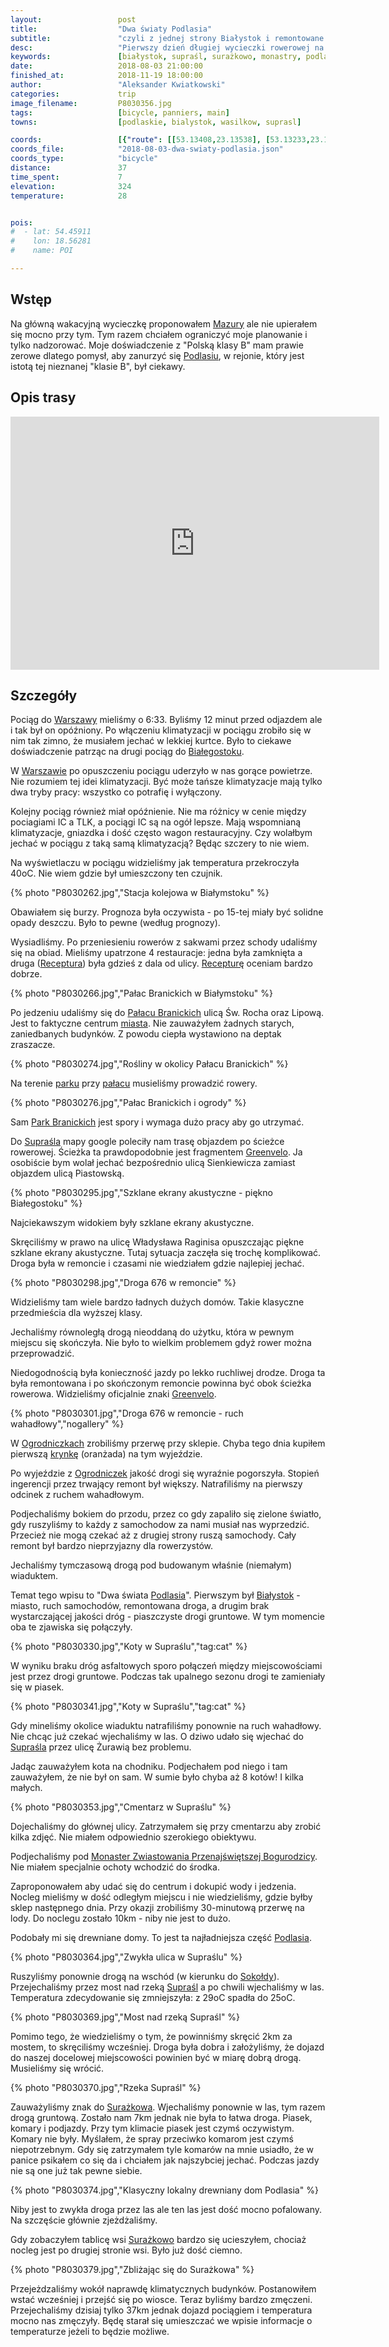 ```yaml
---
layout:                 post
title:                  "Dwa światy Podlasia"
subtitle:               "czyli z jednej strony Białystok i remontowane drogi, a z drugiej gruntowe piaszczyste drogi"
desc:                   "Pierwszy dzień długiej wycieczki rowerowej na Podlasiu. Zaczęliśmy w Białymstoku jadąc przez Supraśl do Surażka - zapomnianej przez świat wsi w pobliżu skrzyżowania rzek."
keywords:               [białystok, supraśl, surażkowo, monastry, podlasie]
date:                   2018-08-03 21:00:00
finished_at:            2018-11-19 18:00:00
author:                 "Aleksander Kwiatkowski"
categories:             trip
image_filename:         P8030356.jpg
tags:                   [bicycle, panniers, main]
towns:                  [podlaskie, bialystok, wasilkow, suprasl]

coords:                 [{"route": [[53.13408,23.13538], [53.13233,23.16843], [53.12543,23.18156], [53.14068,23.20044], [53.16096,23.19958], [53.19002,23.27417], [53.21012,23.33571], [53.21912,23.34593], [53.22498,23.36507], [53.21218,23.40961], [53.21691,23.43871], [53.21285,23.45888], [53.21079,23.45545]], "type": "bicycle"}]
coords_file:            "2018-08-03-dwa-swiaty-podlasia.json"
coords_type:            "bicycle"
distance:               37
time_spent:             7
elevation:              324
temperature:            28


pois:
#  - lat: 54.45911
#    lon: 18.56281
#    name: POI

---
```


[wiki-mazury]: https://pl.wikipedia.org/wiki/Mazury
[wiki-podlasie]: https://pl.wikipedia.org/wiki/Podlasie
[wiki-warszawa]: https://pl.wikipedia.org/wiki/Warszawa
[wiki-bialystok]: https://pl.wikipedia.org/wiki/Bia%C5%82ystok
[wiki-suprasl]: https://pl.wikipedia.org/wiki/Supra%C5%9Bl
[wiki-ogrodniczki]: https://pl.wikipedia.org/wiki/Ogrodniczki_(gmina_Supra%C5%9Bl)
[wiki-sokolda]: https://pl.wikipedia.org/wiki/Soko%C5%82da
[wiki-suprasl-rzeka]: https://pl.wikipedia.org/wiki/Supra%C5%9Bl_(rzeka)
[wiki-surazkowo]: https://pl.wikipedia.org/wiki/Sura%C5%BCkowo
[wiki-palac-branickich]: https://pl.wikipedia.org/wiki/Pa%C5%82ac_Branickich_w_Bia%C5%82ymstoku
[wiki-park-branickich]: https://pl.wikipedia.org/wiki/Park_Branickich_w_Bia%C5%82ymstoku
[wiki-greenvelo]: https://pl.wikipedia.org/wiki/Wschodni_Szlak_Rowerowy_Green_Velo

[receptura]: http://restauracjareceptura.pl/
[krynka]: http://www.krynka.pl/
[suprasl-monaster]: http://monaster-suprasl.pl/

## Wstęp

Na główną wakacyjną wycieczkę proponowałem [Mazury][wiki-mazury] ale nie
upierałem się mocno przy tym.
Tym razem chciałem ograniczyć moje planowanie i tylko nadzorować. Moje doświadczenie
z "Polską klasy B" mam prawie zerowe dlatego pomysł, aby zanurzyć się
[Podlasiu][wiki-podlasie], w rejonie, który jest istotą tej nieznanej "klasie B",
był ciekawy.

## Opis trasy

<iframe height='405' width='590' frameborder='0' allowtransparency='true' scrolling='no' src='https://www.strava.com/activities/1747516486/embed/35e8143dc32d10528b18290422e86f920ada3168'></iframe>


## Szczegóły

Pociąg do [Warszawy][wiki-warszawa] mieliśmy o 6:33. Byliśmy 12 minut przed odjazdem
ale i tak był on opóźniony. Po włączeniu klimatyzacji w pociągu
zrobiło się w nim tak zimno, że
musiałem jechać w lekkiej kurtce. Było to ciekawe doświadczenie patrząc
na drugi pociąg do
[Białegostoku][wiki-bialystok].

W [Warszawie][wiki-warszawa] po opuszczeniu pociągu uderzyło w nas gorące
powietrze. Nie rozumiem tej idei klimatyzacji. Być może tańsze klimatyzacje mają
tylko dwa tryby pracy: wszystko co potrafię i wyłączony.

Kolejny pociąg również miał opóźnienie. Nie ma różnicy w cenie między pociagiami
IC a TLK, a pociągi IC są na ogół lepsze. Mają wspomnianą klimatyzacje, gniazdka
i dość często wagon restauracyjny. Czy wolałbym jechać w pociągu z taką samą
klimatyzacją? Będąc szczery to nie wiem.

Na wyświetlaczu w pociągu widzieliśmy jak temperatura przekroczyła 40oC.
Nie wiem gdzie był umieszczony ten czujnik.

{% photo "P8030262.jpg","Stacja kolejowa w Białymstoku" %}

Obawiałem się burzy. Prognoza była oczywista - po 15-tej miały być
solidne opady deszczu. Było to pewne (według prognozy).

Wysiadliśmy. Po przeniesieniu rowerów z sakwami przez schody udaliśmy się na obiad.
Mieliśmy upatrzone 4 restauracje: jedna była zamknięta a druga
([Receptura][receptura]) była gdzieś z dala od ulicy. [Recepturę][receptura]
oceniam bardzo dobrze.

{% photo "P8030266.jpg","Pałac Branickich w Białymstoku" %}

Po jedzeniu udaliśmy się do [Pałacu Branickich][wiki-palac-branickich]
ulicą Św. Rocha oraz Lipową. Jest to faktyczne centrum [miasta][wiki-bialystok].
Nie zauważyłem żadnych starych, zaniedbanych budynków.
Z powodu ciepła wystawiono na deptak zraszacze.

{% photo "P8030274.jpg","Rośliny w okolicy Pałacu Branickich" %}

Na terenie [parku][wiki-park-branickich] przy [pałacu][wiki-palac-branickich] musieliśmy
prowadzić rowery.

{% photo "P8030276.jpg","Pałac Branickich i ogrody" %}

Sam [Park Branickich][wiki-park-branickich] jest spory i wymaga dużo pracy aby
go utrzymać.

Do [Supraśla][wiki-suprasl] mapy google poleciły nam trasę objazdem po ścieżce
rowerowej. Ścieżka ta prawdopodobnie jest fragmentem [Greenvelo][wiki-greenvelo].
Ja osobiście bym wolał jechać bezpośrednio ulicą Sienkiewicza zamiast objazdem
ulicą Piastowską.

{% photo "P8030295.jpg","Szklane ekrany akustyczne - piękno Białegostoku" %}

Najciekawszym widokiem były szklane ekrany akustyczne.

Skręciliśmy w prawo na ulicę Władysława Raginisa opuszczając piękne szklane
ekrany akustyczne. Tutaj sytuacja zaczęła się trochę komplikować.
Droga była w remoncie i czasami nie wiedziałem gdzie najlepiej jechać.

{% photo "P8030298.jpg","Droga 676 w remoncie" %}

Widzieliśmy tam wiele bardzo ładnych dużych domów. Takie klasyczne
przedmieścia dla wyższej klasy.

Jechaliśmy równoległą drogą nieoddaną do użytku, która w pewnym miejscu się
skończyła. Nie było to wielkim problemem gdyż rower można przeprowadzić.

Niedogodnością była konieczność jazdy po lekko ruchliwej drodze. Droga ta
była remontowana i po skończonym remoncie powinna być obok ścieżka rowerowa.
Widzieliśmy oficjalnie znaki [Greenvelo][wiki-greenvelo].

{% photo "P8030301.jpg","Droga 676 w remoncie - ruch wahadłowy","nogallery" %}

W [Ogrodniczkach][wiki-ogrodniczki] zrobiliśmy przerwę przy sklepie. Chyba tego dnia
kupiłem pierwszą [krynkę][krynka] (oranżada) na tym wyjeździe.

Po wyjeździe z [Ogrodniczek][wiki-ogrodniczki] jakość drogi się wyraźnie pogorszyła.
Stopień ingerencji przez trwający remont był większy. Natrafiliśmy na pierwszy
odcinek z ruchem wahadłowym.

Podjechaliśmy bokiem do przodu, przez co gdy zapaliło się zielone światło, gdy ruszyliśmy
to każdy z samochodow za nami musiał nas wyprzedzić. Przecież nie mogą czekać aż
z drugiej strony ruszą samochody. Cały remont był bardzo nieprzyjazny dla rowerzystów.

Jechaliśmy tymczasową drogą pod budowanym właśnie (niemałym) wiaduktem.

Temat tego wpisu to "Dwa świata [Podlasia][wiki-podlasie]". Pierwszym był
[Białystok][wiki-bialystok] - miasto, ruch samochodów, remontowana droga,
a drugim brak wystarczającej
jakości dróg - piaszczyste drogi gruntowe. W tym momencie oba te zjawiska się połączyły.

{% photo "P8030330.jpg","Koty w Supraślu","tag:cat" %}

W wyniku braku dróg asfaltowych sporo połączeń między miejscowościami jest przez
drogi gruntowe. Podczas tak upalnego sezonu drogi te zamieniały się w piasek.

{% photo "P8030341.jpg","Koty w Supraślu","tag:cat" %}

Gdy mineliśmy okolice wiaduktu natrafiliśmy ponownie na ruch wahadłowy. Nie chcąc
już czekać wjechaliśmy w las. O dziwo udało się wjechać do [Supraśla][wiki-suprasl]
przez ulicę Żurawią bez problemu.

Jadąc zauważyłem kota na chodniku. Podjechałem pod niego i tam zauważyłem, że
nie był on sam. W sumie było chyba aż 8 kotów! I kilka małych.

{% photo "P8030353.jpg","Cmentarz w Supraślu" %}

Dojechaliśmy do głównej ulicy. Zatrzymałem się przy cmentarzu aby zrobić kilka zdjęć.
Nie miałem odpowiednio szerokiego obiektywu.

Podjechaliśmy pod [Monaster Zwiastowania Przenajświętszej Bogurodzicy][suprasl-monaster].
Nie miałem specjalnie ochoty wchodzić do środka.

Zaproponowałem aby udać się do centrum i dokupić wody i jedzenia.
Nocleg mieliśmy w dość odległym miejscu i nie wiedzieliśmy, gdzie byłby
sklep następnego dnia. Przy okazji zrobiliśmy 30-minutową przerwę na
lody. Do noclegu zostało 10km - niby nie jest to dużo.

Podobały mi się drewniane domy. To jest ta najładniejsza część [Podlasia][wiki-podlasie].

{% photo "P8030364.jpg","Zwykła ulica w Supraślu" %}

Ruszyliśmy ponownie drogą na wschód (w kierunku do [Sokołdy][wiki-sokolda]).
Przejechaliśmy przez most nad rzeką [Supraśl][wiki-suprasl-rzeka]
a po chwili wjechaliśmy w las. Temperatura zdecydowanie się zmniejszyła:
z 29oC spadła do 25oC.

{% photo "P8030369.jpg","Most nad rzeką Supraśl" %}

Pomimo tego, że wiedzieliśmy o tym, że powinniśmy skręcić 2km za mostem, to skręciliśmy
wcześniej. Droga była dobra i założyliśmy, że dojazd do naszej docelowej miejscowości
powinien być w miarę dobrą drogą. Musieliśmy się wrócić.

{% photo "P8030370.jpg","Rzeka Supraśl" %}

Zauważyliśmy znak do [Surażkowa][wiki-surazkowo]. Wjechaliśmy ponownie w las, tym razem
drogą gruntową. Zostało nam 7km jednak nie była to łatwa droga. Piasek, komary i
podjazdy. Przy tym klimacie piasek jest czymś oczywistym. Komary nie były. Myślałem,
że spray przeciwko komarom jest czymś niepotrzebnym. Gdy się zatrzymałem tyle komarów
na mnie usiadło, że w panice psikałem co się da i chciałem jak najszybciej jechać.
Podczas jazdy nie są one już tak pewne siebie.

{% photo "P8030374.jpg","Klasyczny lokalny drewniany dom Podlasia" %}

Niby jest to zwykła droga przez las ale
ten las jest dość mocno pofalowany. Na szczęście głównie
zjeżdżaliśmy.

Gdy zobaczyłem tablicę wsi [Surażkowo][wiki-surazkowo] bardzo się ucieszyłem, chociaż
nocleg jest po drugiej stronie wsi. Było już dość ciemno.

{% photo "P8030379.jpg","Zbliżając się do Surażkowa" %}

Przejeżdzaliśmy wokół naprawdę klimatycznych budynków. Postanowiłem wstać wcześniej i
przejść się po wiosce. Teraz byliśmy bardzo zmęczeni. Przejechaliśmy dzisiaj tylko 37km
jednak dojazd pociągiem i temperatura mocno nas zmęczyły. Będę starał się umieszczać
we wpisie informacje o temperaturze jeżeli to będzie możliwe.
